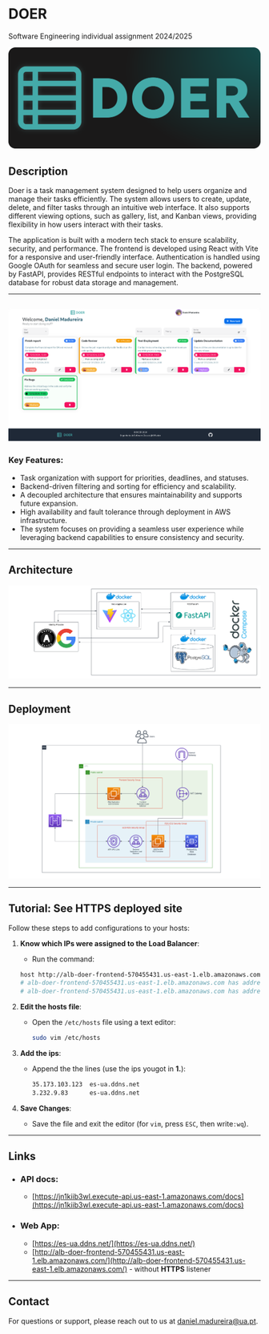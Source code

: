 # DOER
Software Engineering individual assignment 2024/2025

![Project Logo](./images/DOER_icon.svg) <!-- Replace # with the URL or path to your logo -->

## Description

Doer is a task management system designed to help users organize and manage their tasks efficiently. The system allows users to create, update, delete, and filter tasks through an intuitive web interface. It also supports different viewing options, such as gallery, list, and Kanban views, providing flexibility in how users interact with their tasks.

The application is built with a modern tech stack to ensure scalability, security, and performance. The frontend is developed using React with Vite for a responsive and user-friendly interface. Authentication is handled using Google OAuth for seamless and secure user login. The backend, powered by FastAPI, provides RESTful endpoints to interact with the PostgreSQL database for robust data storage and management.

---

![Dashboard](./images/dashboard.png)
---
### Key Features:

- Task organization with support for priorities, deadlines, and statuses.
- Backend-driven filtering and sorting for efficiency and scalability.
- A decoupled architecture that ensures maintainability and supports future expansion.
- High availability and fault tolerance through deployment in AWS infrastructure.
- The system focuses on providing a seamless user experience while leveraging backend capabilities to ensure consistency and security.

---

## Architecture

![Architecture](./images/architecture-diagram.png)

---
## Deployment

![Deploy](./images/DOER-deployment-diagram-final.png)

---

## Tutorial: See HTTPS deployed site

Follow these steps to add configurations to your hosts:

1. **Know which IPs were assigned to the Load Balancer**:
   - Run the command:
    ```bash
    host http://alb-doer-frontend-570455431.us-east-1.elb.amazonaws.com/
    # alb-doer-frontend-570455431.us-east-1.elb.amazonaws.com has address 35.173.103.123
    # alb-doer-frontend-570455431.us-east-1.elb.amazonaws.com has address 3.232.9.83
    ```
   
2. **Edit the hosts file**:
   - Open the `/etc/hosts` file using a text editor:
     ```bash
     sudo vim /etc/hosts
     ```

3. **Add the ips**:
   - Append the the lines (use the ips yougot in **1.**):
     ```bash
     35.173.103.123  es-ua.ddns.net
     3.232.9.83      es-ua.ddns.net
     ```

4. **Save Changes**:
   - Save the file and exit the editor (for `vim`, press `ESC`, then write`:wq`).

---

## Links

- ### API docs: 
  - [https://jn1kiib3wl.execute-api.us-east-1.amazonaws.com/docs](https://jn1kiib3wl.execute-api.us-east-1.amazonaws.com/docs)
- ### Web App:
  - [https://es-ua.ddns.net/](https://es-ua.ddns.net/)
  - [http://alb-doer-frontend-570455431.us-east-1.elb.amazonaws.com/](http://alb-doer-frontend-570455431.us-east-1.elb.amazonaws.com/) - without **HTTPS** listener

---

## Contact

For questions or support, please reach out to us at [daniel.madureira@ua.pt](mailto:daniel.madureira@ua.pt).

